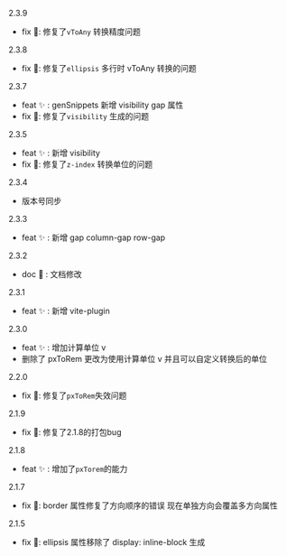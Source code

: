   2.3.9
  + fix 🐛: 修复了`vToAny` 转换精度问题

  2.3.8
  + fix 🐛: 修复了`ellipsis` 多行时 vToAny 转换的问题

  2.3.7
  + feat ✨ : genSnippets 新增 visibility gap 属性
  + fix 🐛: 修复了`visibility` 生成的问题

  2.3.5
  + feat ✨ : 新增 visibility
  + fix 🐛: 修复了`z-index` 转换单位的问题

  2.3.4
  + 版本号同步

  2.3.3
  + feat ✨ : 新增 gap column-gap row-gap

  2.3.2
  + doc  📖 : 文档修改

  2.3.1
  + feat ✨ : 新增 vite-plugin

  2.3.0
  + feat ✨ : 增加计算单位 v  
  + 删除了 pxToRem 更改为使用计算单位 v 并且可以自定义转换后的单位

  2.2.0
  + fix 🐛: 修复了`pxToRem`失效问题

  2.1.9
  + fix 🐛: 修复了2.1.8的打包bug

  2.1.8
  + feat ✨ : 增加了`pxTorem`的能力

  2.1.7
  + fix 🐛: border 属性修复了方向顺序的错误 现在单独方向会覆盖多方向属性

  2.1.5  
  + fix 🐛: ellipsis 属性移除了 display: inline-block 生成